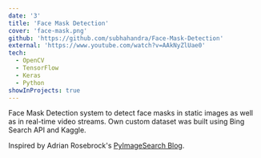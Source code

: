 ```yaml
---
date: '3'
title: 'Face Mask Detection'
cover: 'face-mask.png'
github: 'https://github.com/subhahandra/Face-Mask-Detection'
external: 'https://www.youtube.com/watch?v=AAkNyZlUae0'
tech:
  - OpenCV
  - TensorFlow
  - Keras
  - Python
showInProjects: true
---
```


Face Mask Detection system to detect face masks in static images as well as in real-time video streams. Own custom dataset was built using Bing Search API and Kaggle.

Inspired by Adrian Rosebrock's [PyImageSearch Blog](https://www.pyimagesearch.com/2020/05/04/covid-19-face-mask-detector-with-opencv-keras-tensorflow-and-deep-learning/).
